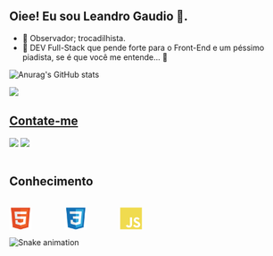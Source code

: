 ## Oiee! Eu sou Leandro Gaudio 🌹.

- 🔭 Observador; trocadilhista.
- 🌱 DEV Full-Stack que pende forte para o Front-End e um péssimo piadista, se é que você me entende... 🤣

![Anurag's GitHub stats](https://github-readme-stats.vercel.app/api?username=leandromeda&theme=vision-friendly-dark&show_icons=true)

 <div>
  <a href="https://github.com/leandromeda">
   <img height="170" src="https://github-readme-stats.vercel.app/api/top-langs/?username=leandromeda&layout=compact&langs_count=16&theme=midnight-purple"/>
 
</div>
 
 ## Contate-me 
<div>
<a href="https://www.linkedin.com/leandro-gr/" target="_blank"><img src="https://img.shields.io/badge/-LinkedIn-%230077B5?style=for-the-badge&logo=linkedin&logoColor=white" target="_blank"></a> 
<!-- <a href="https://www.instagram.com/leandjow/" target="_blank"><img src="https://img.shields.io/badge/-Instagram-%23E4405F?style=for-the-badge&logo=instagram&logoColor=white" target="_blank"></a>
<a href="https://wa.me/55015#/" target="_blank"><img src="https://img.shields.io/badge/WhatsApp-25D366?style=for-the-badge&logo=whatsapp&logoColor=white" target="_blank"></a> -->
<a href = "mailto: docente.leandro@gmail.com"><img src="https://img.shields.io/badge/Gmail-D14836?style=for-the-badge&logo=gmail&logoColor=white" target="_blank"></a>
 </br>
</br>
</div>

 ## Conhecimento
<div style="display: inline_block"><br>
  <img height="40" align="center" alt="Leandro-HTML" width="40" src="https://raw.githubusercontent.com/devicons/devicon/master/icons/html5/html5-original.svg">
 &nbsp;&nbsp;&nbsp;&nbsp;&nbsp;&nbsp;&nbsp;&nbsp;&nbsp;&nbsp;&nbsp;&nbsp;&nbsp;
  <img height="40" align="center" alt="Leandro-CSS" width="40" src="https://raw.githubusercontent.com/devicons/devicon/master/icons/css3/css3-original.svg">
 &nbsp;&nbsp;&nbsp;&nbsp;&nbsp;&nbsp;&nbsp;&nbsp;&nbsp;&nbsp;&nbsp;&nbsp;&nbsp;
  <img height="40" align="center" alt="Leandro-Js" width="40" src="https://raw.githubusercontent.com/devicons/devicon/master/icons/javascript/javascript-plain.svg">
</div>
  
<p>
   
  ![Snake animation](https://github.com/Leandromeda/portifolio/blob/main/snake.svg)
 
</div>
